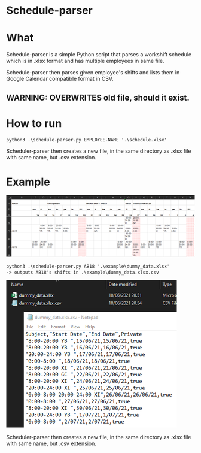 # Schedule-parser

# What
Schedule-parser is a simple Python script that parses a workshift schedule which is in .xlsx format and has multiple employees in same file.

Schedule-parser then parses given employee's shifts and lists them in Google Calendar compatible format in CSV.
## WARNING: OVERWRITES old file, should it exist.

# How to run
```
python3 .\schedule-parser.py EMPLOYEE-NAME '.\schedule.xlsx'
```
Scheduler-parser then creates a new file, in the same directory as .xlsx file with same name, but .csv extension.


# Example
![alt text](.\docs\material.png)
```
python3 .\schedule-parser.py AB18 '.\example\dummy_data.xlsx'
-> outputs AB18's shifts in .\example\dummy_data.xlsx.csv
```
![alt text](.\docs\result.png)

Scheduler-parser then creates a new file, in the same directory as .xlsx file with same name, but .csv extension.
